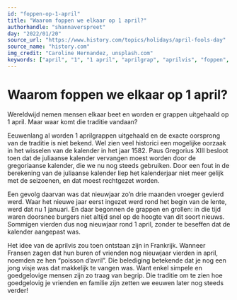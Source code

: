 ```yaml
---
id: "foppen-op-1-april"
title: "Waarom foppen we elkaar op 1 april?"
authorhandle: "shannaverspreet"
day: "2022/01/20"
source_url: "https://www.history.com/topics/holidays/april-fools-day"
source_name: "history.com"
img_credit: "Caroline Hernandez, unsplash.com"
keywords: ["april", "1", "1 april", "aprilgrap", "aprilvis", "foppen", "beetnemen", "ontstaan", "herkomst"]
---
```

# Waarom foppen we elkaar op 1 april?
Wereldwijd nemen mensen elkaar beet en worden er grappen uitgehaald op 1 april. Maar waar komt die traditie vandaan?

Eeuwenlang al worden 1 aprilgrappen uitgehaald en de exacte oorsprong van de traditie is niet bekend. Wel zien veel historici een mogelijke oorzaak in het wisselen van de kalender in het jaar 1582. Paus Gregorius XIII besloot toen dat de juliaanse kalender vervangen moest worden door de gregoriaanse kalender, die we nu nog steeds gebruiken. Door een fout in de berekening van de juliaanse kalender liep het kalenderjaar niet meer gelijk met de seizoenen, en dat moest rechtgezet worden.

Een gevolg daarvan was dat nieuwjaar zo’n drie maanden vroeger gevierd werd. Waar het nieuwe jaar eerst ingezet werd rond het begin van de lente, werd dat nu 1 januari. En daar begonnen de grappen en grollen: in die tijd waren doorsnee burgers niet altijd snel op de hoogte van dit soort nieuws. Sommigen vierden dus nog nieuwjaar rond 1 april, zonder te beseffen dat de kalender aangepast was.

Het idee van de aprilvis zou toen ontstaan zijn in Frankrijk. Wanneer Fransen zagen dat hun buren of vrienden nog nieuwjaar vierden in april, noemden ze hen “poisson d’avril”. Die belediging betekende dat je nog een jong visje was dat makkelijk te vangen was. Want enkel simpele en goedgelovige mensen zijn zo traag van begrip. Die traditie om te zien hoe goedgelovig je vrienden en familie zijn zetten we eeuwen later nog steeds verder!

